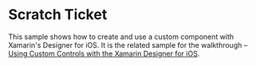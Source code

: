 Scratch Ticket
==============

This sample shows how to create and use a custom component with Xamarin's Designer for iOS. It is the related sample for the walkthrough – [Using Custom Controls with the Xamarin Designer for iOS](/guides/ios/user_interface/designer/ios_designable_controls_walkthrough/).
